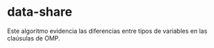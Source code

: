 # data-share

Este algoritmo evidencia las diferencias entre tipos de variables en las claúsulas de OMP.

